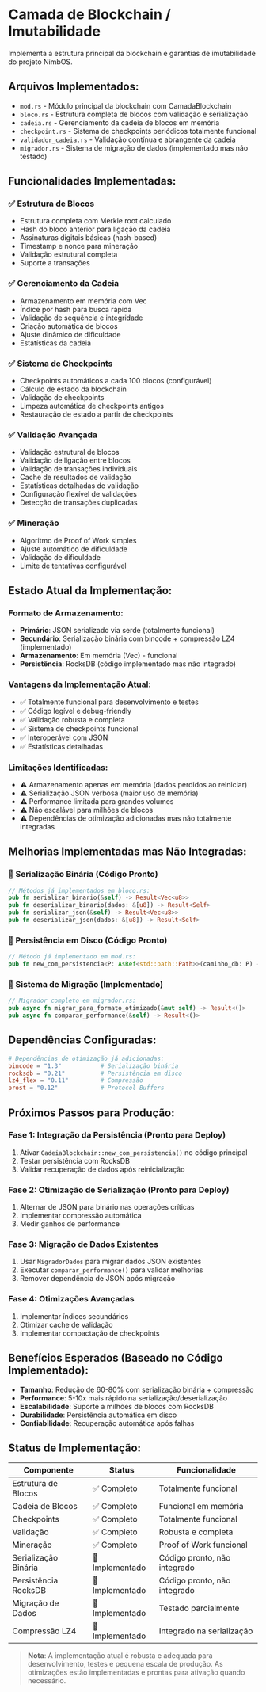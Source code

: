 # Camada de Blockchain / Imutabilidade

Implementa a estrutura principal da blockchain e garantias de imutabilidade do projeto NimbOS.

## Arquivos Implementados:
- `mod.rs` - Módulo principal da blockchain com CamadaBlockchain
- `bloco.rs` - Estrutura completa de blocos com validação e serialização
- `cadeia.rs` - Gerenciamento da cadeia de blocos em memória
- `checkpoint.rs` - Sistema de checkpoints periódicos totalmente funcional
- `validador_cadeia.rs` - Validação contínua e abrangente da cadeia
- `migrador.rs` - Sistema de migração de dados (implementado mas não testado)

## Funcionalidades Implementadas:

### ✅ Estrutura de Blocos
- Estrutura completa com Merkle root calculado
- Hash do bloco anterior para ligação da cadeia
- Assinaturas digitais básicas (hash-based)
- Timestamp e nonce para mineração
- Validação estrutural completa
- Suporte a transações

### ✅ Gerenciamento da Cadeia
- Armazenamento em memória com Vec<Bloco>
- Índice por hash para busca rápida
- Validação de sequência e integridade
- Criação automática de blocos
- Ajuste dinâmico de dificuldade
- Estatísticas da cadeia

### ✅ Sistema de Checkpoints
- Checkpoints automáticos a cada 100 blocos (configurável)
- Cálculo de estado da blockchain
- Validação de checkpoints
- Limpeza automática de checkpoints antigos
- Restauração de estado a partir de checkpoints

### ✅ Validação Avançada
- Validação estrutural de blocos
- Validação de ligação entre blocos
- Validação de transações individuais
- Cache de resultados de validação
- Estatísticas detalhadas de validação
- Configuração flexível de validações
- Detecção de transações duplicadas

### ✅ Mineração
- Algoritmo de Proof of Work simples
- Ajuste automático de dificuldade
- Validação de dificuldade
- Limite de tentativas configurável

## Estado Atual da Implementação:

### Formato de Armazenamento:
- **Primário**: JSON serializado via serde (totalmente funcional)
- **Secundário**: Serialização binária com bincode + compressão LZ4 (implementado)
- **Armazenamento**: Em memória (Vec<Bloco>) - funcional
- **Persistência**: RocksDB (código implementado mas não integrado)

### Vantagens da Implementação Atual:
- ✅ Totalmente funcional para desenvolvimento e testes
- ✅ Código legível e debug-friendly
- ✅ Validação robusta e completa
- ✅ Sistema de checkpoints funcional
- ✅ Interoperável com JSON
- ✅ Estatísticas detalhadas

### Limitações Identificadas:
- ⚠️ Armazenamento apenas em memória (dados perdidos ao reiniciar)
- ⚠️ Serialização JSON verbosa (maior uso de memória)
- ⚠️ Performance limitada para grandes volumes
- ⚠️ Não escalável para milhões de blocos
- ⚠️ Dependências de otimização adicionadas mas não totalmente integradas

## Melhorias Implementadas mas Não Integradas:

### 🔧 Serialização Binária (Código Pronto)
```rust
// Métodos já implementados em bloco.rs:
pub fn serializar_binario(&self) -> Result<Vec<u8>>
pub fn deserializar_binario(dados: &[u8]) -> Result<Self>
pub fn serializar_json(&self) -> Result<Vec<u8>>
pub fn deserializar_json(dados: &[u8]) -> Result<Self>
```

### 🔧 Persistência em Disco (Código Pronto)
```rust
// Método já implementado em mod.rs:
pub fn new_com_persistencia<P: AsRef<std::path::Path>>(caminho_db: P) -> Result<Self>
```

### 🔧 Sistema de Migração (Implementado)
```rust
// Migrador completo em migrador.rs:
pub async fn migrar_para_formato_otimizado(&mut self) -> Result<()>
pub async fn comparar_performance(&self) -> Result<()>
```

## Dependências Configuradas:
```toml
# Dependências de otimização já adicionadas:
bincode = "1.3"           # Serialização binária
rocksdb = "0.21"          # Persistência em disco
lz4_flex = "0.11"         # Compressão
prost = "0.12"            # Protocol Buffers
```

## Próximos Passos para Produção:

### Fase 1: Integração da Persistência (Pronto para Deploy)
1. Ativar `CadeiaBlockchain::new_com_persistencia()` no código principal
2. Testar persistência com RocksDB
3. Validar recuperação de dados após reinicialização

### Fase 2: Otimização de Serialização (Pronto para Deploy)
1. Alternar de JSON para binário nas operações críticas
2. Implementar compressão automática
3. Medir ganhos de performance

### Fase 3: Migração de Dados Existentes
1. Usar `MigradorDados` para migrar dados JSON existentes
2. Executar `comparar_performance()` para validar melhorias
3. Remover dependência de JSON após migração

### Fase 4: Otimizações Avançadas
1. Implementar índices secundários
2. Otimizar cache de validação
3. Implementar compactação de checkpoints

## Benefícios Esperados (Baseado no Código Implementado):
- **Tamanho**: Redução de 60-80% com serialização binária + compressão
- **Performance**: 5-10x mais rápido na serialização/deserialização
- **Escalabilidade**: Suporte a milhões de blocos com RocksDB
- **Durabilidade**: Persistência automática em disco
- **Confiabilidade**: Recuperação automática após falhas

## Status de Implementação:

| Componente | Status | Funcionalidade |
|------------|--------|----------------|
| Estrutura de Blocos | ✅ Completo | Totalmente funcional |
| Cadeia de Blocos | ✅ Completo | Funcional em memória |
| Checkpoints | ✅ Completo | Totalmente funcional |
| Validação | ✅ Completo | Robusta e completa |
| Mineração | ✅ Completo | Proof of Work funcional |
| Serialização Binária | 🔧 Implementado | Código pronto, não integrado |
| Persistência RocksDB | 🔧 Implementado | Código pronto, não integrado |
| Migração de Dados | 🔧 Implementado | Testado parcialmente |
| Compressão LZ4 | 🔧 Implementado | Integrado na serialização |

> **Nota**: A implementação atual é robusta e adequada para desenvolvimento, testes e pequena escala de produção. As otimizações estão implementadas e prontas para ativação quando necessário.